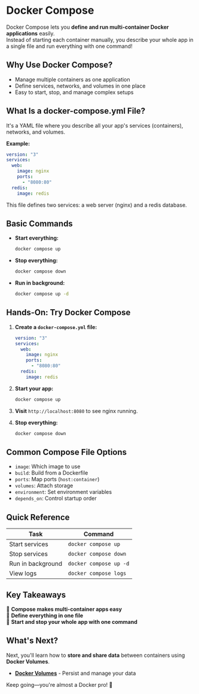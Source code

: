 # Docker Compose

Docker Compose lets you **define and run multi-container Docker applications** easily.  
Instead of starting each container manually, you describe your whole app in a single file and run everything with one command!

## Why Use Docker Compose?

- Manage multiple containers as one application
- Define services, networks, and volumes in one place
- Easy to start, stop, and manage complex setups

## What Is a docker-compose.yml File?

It's a YAML file where you describe all your app's services (containers), networks, and volumes.

**Example:**
```yaml
version: "3"
services:
  web:
    image: nginx
    ports:
      - "8080:80"
  redis:
    image: redis
```

This file defines two services: a web server (nginx) and a redis database.

## Basic Commands

- **Start everything:**  
  ```bash
  docker compose up
  ```
- **Stop everything:**  
  ```bash
  docker compose down
  ```
- **Run in background:**  
  ```bash
  docker compose up -d
  ```

## Hands-On: Try Docker Compose

1. **Create a `docker-compose.yml` file:**
    ```yaml
    version: "3"
    services:
      web:
        image: nginx
        ports:
          - "8080:80"
      redis:
        image: redis
    ```

2. **Start your app:**
    ```bash
    docker compose up
    ```

3. **Visit** `http://localhost:8080` to see nginx running.

4. **Stop everything:**
    ```bash
    docker compose down
    ```

## Common Compose File Options

- `image`: Which image to use
- `build`: Build from a Dockerfile
- `ports`: Map ports (`host:container`)
- `volumes`: Attach storage
- `environment`: Set environment variables
- `depends_on`: Control startup order

## Quick Reference

| **Task**         | **Command**              |
|------------------|-------------------------|
| Start services   | `docker compose up`     |
| Stop services    | `docker compose down`   |
| Run in background| `docker compose up -d`  |
| View logs        | `docker compose logs`   |

## Key Takeaways

🎯 **Compose makes multi-container apps easy**  
🎯 **Define everything in one file**  
🎯 **Start and stop your whole app with one command**

## What's Next?

Next, you'll learn how to **store and share data** between containers using **Docker Volumes**.

- **[Docker Volumes](volumes.md)** - Persist and manage your data

Keep going—you're almost a Docker pro! 🚀
